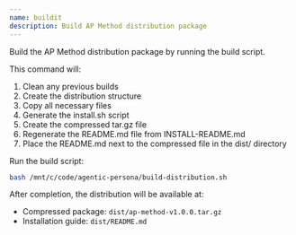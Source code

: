 ```yaml
---
name: buildit
description: Build AP Method distribution package
---
```


Build the AP Method distribution package by running the build script.

This command will:
1. Clean any previous builds
2. Create the distribution structure
3. Copy all necessary files
4. Generate the install.sh script
5. Create the compressed tar.gz file
6. Regenerate the README.md file from INSTALL-README.md
7. Place the README.md next to the compressed file in the dist/ directory

Run the build script:
```bash
bash /mnt/c/code/agentic-persona/build-distribution.sh
```

After completion, the distribution will be available at:
- Compressed package: `dist/ap-method-v1.0.0.tar.gz`
- Installation guide: `dist/README.md`